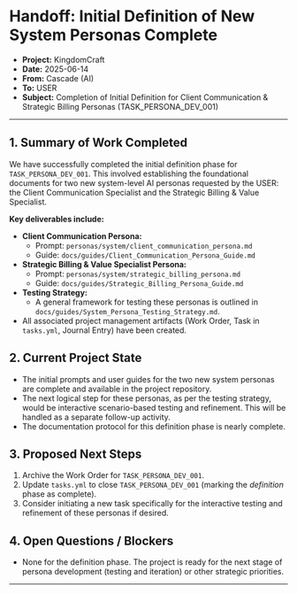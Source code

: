 # Handoff: Initial Definition of New System Personas Complete

*   **Project:** KingdomCraft
*   **Date:** 2025-06-14
*   **From:** Cascade (AI)
*   **To:** USER
*   **Subject:** Completion of Initial Definition for Client Communication & Strategic Billing Personas (TASK_PERSONA_DEV_001)

---

## 1. Summary of Work Completed

We have successfully completed the initial definition phase for `TASK_PERSONA_DEV_001`. This involved establishing the foundational documents for two new system-level AI personas requested by the USER: the Client Communication Specialist and the Strategic Billing & Value Specialist.

**Key deliverables include:**
*   **Client Communication Persona:**
    *   Prompt: `personas/system/client_communication_persona.md`
    *   Guide: `docs/guides/Client_Communication_Persona_Guide.md`
*   **Strategic Billing & Value Specialist Persona:**
    *   Prompt: `personas/system/strategic_billing_persona.md`
    *   Guide: `docs/guides/Strategic_Billing_Persona_Guide.md`
*   **Testing Strategy:**
    *   A general framework for testing these personas is outlined in `docs/guides/System_Persona_Testing_Strategy.md`.
*   All associated project management artifacts (Work Order, Task in `tasks.yml`, Journal Entry) have been created.

## 2. Current Project State

*   The initial prompts and user guides for the two new system personas are complete and available in the project repository.
*   The next logical step for these personas, as per the testing strategy, would be interactive scenario-based testing and refinement. This will be handled as a separate follow-up activity.
*   The documentation protocol for this definition phase is nearly complete.

## 3. Proposed Next Steps

1.  Archive the Work Order for `TASK_PERSONA_DEV_001`.
2.  Update `tasks.yml` to close `TASK_PERSONA_DEV_001` (marking the *definition* phase as complete).
3.  Consider initiating a new task specifically for the interactive testing and refinement of these personas if desired.

## 4. Open Questions / Blockers

*   None for the definition phase. The project is ready for the next stage of persona development (testing and iteration) or other strategic priorities.

---
